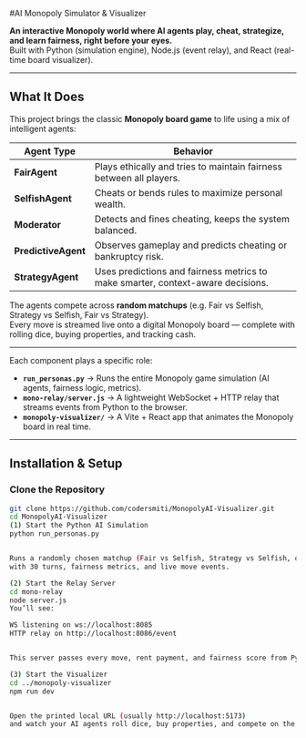 #AI Monopoly Simulator & Visualizer

**An interactive Monopoly world where AI agents play, cheat, strategize, and learn fairness, right before your eyes.**  
Built with Python (simulation engine), Node.js (event relay), and React (real-time board visualizer).

---

## What It Does

This project brings the classic **Monopoly board game** to life using a mix of intelligent agents:

| Agent Type | Behavior |
|-------------|-----------|
| **FairAgent** | Plays ethically and tries to maintain fairness between all players. |
| **SelfishAgent** | Cheats or bends rules to maximize personal wealth. |
| **Moderator** | Detects and fines cheating, keeps the system balanced. |
| **PredictiveAgent** | Observes gameplay and predicts cheating or bankruptcy risk. |
| **StrategyAgent** | Uses predictions and fairness metrics to make smarter, context-aware decisions. |

The agents compete across **random matchups** (e.g. Fair vs Selfish, Strategy vs Selfish, Fair vs Strategy).  
Every move is streamed live onto a digital Monopoly board — complete with rolling dice, buying properties, and tracking cash.

---

Each component plays a specific role:

- **`run_personas.py`** → Runs the entire Monopoly game simulation (AI agents, fairness logic, metrics).  
- **`mono-relay/server.js`** → A lightweight WebSocket + HTTP relay that streams events from Python to the browser.  
- **`monopoly-visualizer/`** → A Vite + React app that animates the Monopoly board in real time.

---

## Installation & Setup

### Clone the Repository

```bash
git clone https://github.com/codersmiti/MonopolyAI-Visualizer.git
cd MonopolyAI-Visualizer
(1) Start the Python AI Simulation
python run_personas.py


Runs a randomly chosen matchup (Fair vs Selfish, Strategy vs Selfish, or Fair vs Strategy)
with 30 turns, fairness metrics, and live move events.

(2) Start the Relay Server
cd mono-relay
node server.js
You’ll see:

WS listening on ws://localhost:8085
HTTP relay on http://localhost:8086/event


This server passes every move, rent payment, and fairness score from Python → Browser in real time.

(3) Start the Visualizer
cd ../monopoly-visualizer
npm run dev


Open the printed local URL (usually http://localhost:5173)
and watch your AI agents roll dice, buy properties, and compete on the board

